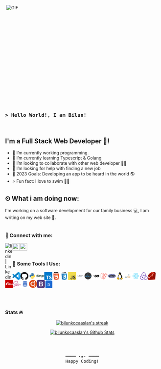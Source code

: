 <img align="right" alt="GIF" src="https://media4.giphy.com/media/v1.Y2lkPTc5MGI3NjExOTNkNjYwNTMxZDUxNTBjZjM4MTMzMzk4Y2NjMjYyZTE1ODkxYTIzYSZlcD12MV9pbnRlcm5hbF9naWZzX2dpZklkJmN0PWc/hpXdHPfFI5wTABdDx9/giphy.gif" width="500" height="350" />
<h3 align="left">
        <samp>&gt; Hello World!, I am Bilun!
        </samp>
</h3>
<br>

## I'm a Full Stack Web Developer 🚀!
- 🔭 I’m currently working programming.
- 🌱 I’m currently learning Typescript & Golang 
- 👯 I’m looking to collaborate with other web developer 👩‍💻
- 🤔 I’m looking for help with finding a new job
- 🥅 2023 Goals: Developing an app to be heard in the world 🌎
- ⚡ Fun fact: I love to swim 🏊‍♀️
## ⏲ What i am doing now:
I'm working on a software development for our family business 💻, I am writing on my web site 📃.
<br />
<br />

### 📩 Connect with me:

[<img align="left" alt="linkedin | LinkedIn" width="24px" src="https://raw.githubusercontent.com/peterthehan/peterthehan/master/assets/linkedin.svg" />][linkedin]
[<img align="left" height="24" width="24" src="https://cdn.jsdelivr.net/npm/simple-icons@v4/icons/instagram.svg" />][instagram]
[<img align="left" height="24" width="24" src="https://cdn.jsdelivr.net/npm/simple-icons@v4/icons/gmail.svg" />][gmail]
<br />
<br />

### 🔧 Some Tools I Use:

[<img align="left" alt="Visual Studio Code" width="26px" src="https://raw.githubusercontent.com/github/explore/80688e429a7d4ef2fca1e82350fe8e3517d3494d/topics/visual-studio-code/visual-studio-code.png" />][vsCode]
[<img align="left" alt="GitHub" width="26px" src="https://raw.githubusercontent.com/github/explore/78df643247d429f6cc873026c0622819ad797942/topics/github/github.png" />][github]
[<img align="left" alt="Python" width="26px" src="https://raw.githubusercontent.com/github/explore/cebd63002168a05a6a642f309227eefeccd92950/topics/python/python.png" />][python]
[<img align="left" alt="Django" width="26px" src="https://raw.githubusercontent.com/github/explore/7456fdff59816d37ef383a6c8f32a26ff7332db2/topics/django/django.png" />][django]
[<img align="left" alt="TypeScript" width="26px" src="https://raw.githubusercontent.com/github/explore/80688e429a7d4ef2fca1e82350fe8e3517d3494d/topics/typescript/typescript.png" />][ts]
[<img align="left" alt="HTML" width="26px" src="https://raw.githubusercontent.com/github/explore/80688e429a7d4ef2fca1e82350fe8e3517d3494d/topics/html/html.png" />][html]
[<img align="left" alt="CSS" width="26px" src="https://raw.githubusercontent.com/github/explore/80688e429a7d4ef2fca1e82350fe8e3517d3494d/topics/css/css.png" />][css]
[<img align="left" alt="Javascript" width="26px" src="https://raw.githubusercontent.com/github/explore/80688e429a7d4ef2fca1e82350fe8e3517d3494d/topics/javascript/javascript.png" />][js]
[<img align="left" alt="Jquery" width="26px" src="https://raw.githubusercontent.com/github/explore/80688e429a7d4ef2fca1e82350fe8e3517d3494d/topics/jquery/jquery.png" />][jquery]
[<img align="left" alt="Ajax" width="26px" src="https://raw.githubusercontent.com/github/explore/8be26d91eb231fec0b8856359979ac09f27173fd/topics/ajax/ajax.png" />][ajax]
[<img align="left" alt="Golang" width="26px" src="https://raw.githubusercontent.com/github/explore/80688e429a7d4ef2fca1e82350fe8e3517d3494d/topics/go/go.png" />][golang]
[<img align="left" alt="Laravel" width="26px" src="https://raw.githubusercontent.com/github/explore/56a826d05cf762b2b50ecbe7d492a839b04f3fbf/topics/laravel/laravel.png" />][laravel]
[<img align="left" alt="Php" width="26px" src="https://raw.githubusercontent.com/github/explore/ccc16358ac4530c6a69b1b80c7223cd2744dea83/topics/php/php.png" />][php]
[<img align="left" alt="Linux" width="26px" src="https://raw.githubusercontent.com/github/explore/80688e429a7d4ef2fca1e82350fe8e3517d3494d/topics/linux/linux.png" />][linux]
[<img align="left" alt="Mysql" width="26px" src="https://raw.githubusercontent.com/github/explore/80688e429a7d4ef2fca1e82350fe8e3517d3494d/topics/mysql/mysql.png" />][mysql]
[<img align="left" alt="React" width="26px" src="https://raw.githubusercontent.com/github/explore/80688e429a7d4ef2fca1e82350fe8e3517d3494d/topics/react/react.png" />][react]
[<img align="left" alt="Redux" width="26px" src="https://raw.githubusercontent.com/github/explore/80688e429a7d4ef2fca1e82350fe8e3517d3494d/topics/redux/redux.png" />][redux]
[<img align="left" alt="Ruby" width="26px" src="https://raw.githubusercontent.com/github/explore/80688e429a7d4ef2fca1e82350fe8e3517d3494d/topics/ruby/ruby.png" />][ruby]
[<img align="left" alt="Rails" width="26px" src="https://raw.githubusercontent.com/github/explore/80688e429a7d4ef2fca1e82350fe8e3517d3494d/topics/rails/rails.png" />][rails]
[<img align="left" alt="Sass" width="26px" src="https://raw.githubusercontent.com/github/explore/80688e429a7d4ef2fca1e82350fe8e3517d3494d/topics/sass/sass.png" />][sass]
[<img align="left" alt="SQL" width="26px" src="https://raw.githubusercontent.com/github/explore/80688e429a7d4ef2fca1e82350fe8e3517d3494d/topics/sql/sql.png" />][sql]
[<img align="left" alt="Ubuntu" width="26px" src="https://raw.githubusercontent.com/github/explore/80688e429a7d4ef2fca1e82350fe8e3517d3494d/topics/ubuntu/ubuntu.png" />][ubuntu]
<br />
[<img align="left" alt="Bootstrap" width="26px" src="https://raw.githubusercontent.com/github/explore/80688e429a7d4ef2fca1e82350fe8e3517d3494d/topics/bootstrap/bootstrap.png"/>][bootstrap]
[<img align="left" alt="Chrome Extension" width="26px" src="https://raw.githubusercontent.com/github/explore/8eaa4711f3b6015070483ff1c3b707292304efe4/topics/chrome-extension/chrome-extension.png"/>][chrome]

<br />
<br />
<br />
<br />

### Stats 🔥

  <p align="center">
  <a href="https://github.com/DenverCoder1/github-readme-streak-stats">
    <img title="🔥 Get streak stats for your profile at git.io/streak-stats" alt="bilunkocaaslan's streak" src="https://github-readme-streak-stats.herokuapp.com/?user=bilunkocaaslan&theme=radical&hide_border=true&background=000000"/>
  </a>
</p>
<p align="center">
    <a href="https://github.com/anuraghazra/github-readme-stats"><img alt="bilunkocaaslan's Github Stats" src="https://github-readme-stats.vercel.app/api/?username=bilunkocaaslan&show_icons=true&count_private=true&theme=react&hide_border=true&bg_color=1F222E&title_color=F85D7F&icon_color=F8D866" height="192px" width="100%"/></a>
</p>
<br/>
<br/>

<!-- Footer -->
<samp>
    <p align="center">
        ════ ⋆★⋆ ════
        <br>
        Happy Coding!
    </p>
</samp>

[instagram]: https://www.instagram.com/bkocaaslan0
[linkedin]: https://www.linkedin.com/in/bilun-kocaaslan-b239a0178/
[gmail]: mailto:bilunkocaaaslan9@gmail.com
[vsCode]: https://code.visualstudio.com/
[github]: https://github.com/bilunkocaaslan
[python]: https://www.python.org/
[ts]: https://github.com/topics/typescript
[js]: https://github.com/topics/javascript
[django]: https://github.com/topics/django
[html]: https://github.com/topics/html
[css]: https://github.com/topics/css
[jquery]: https://github.com/topics/jquery
[golang]: https://github.com/topics/go
[laravel]: https://github.com/topics/laravel
[php]: https://github.com/topics/php
[ajax]: https://github.com/topics/ajax
[linux]: https://github.com/topics/linux
[mysql]: https://github.com/topics/mysql
[react]: https://github.com/topics/react
[redux]: https://github.com/topics/redux
[ruby]: https://github.com/topics/ruby
[sass]: https://github.com/topics/sass
[rails]: https://github.com/topics/rails
[sql]: https://github.com/topics/sql
[ubuntu]: https://github.com/topics/ubuntu
[bootstrap]: https://github.com/topics/bootstrap
[chrome]: https://github.com/topics/chrome-extension

